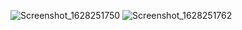 ![Screenshot_1628251750](https://user-images.githubusercontent.com/82176495/128508666-c4bddca7-e608-46ec-960f-25429ca65109.png)
![Screenshot_1628251762](https://user-images.githubusercontent.com/82176495/128508738-4ff7d0cc-228d-419e-b03c-ef47c4a8d45d.png)
